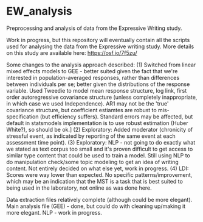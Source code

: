 # EW_analysis
Preprocessing and analysis of data from the Expressive Writing study.

Work in progress, but this repository will eventually contain all the scripts used for analysing the data from the Expressive writing study.
More details on this study are available here:
https://osf.io/7f5zu/

Some changes to the analysis approach described:
(1) Switched from linear mixed effects models to GEE - better suited given the fact that we're interested in population-averaged responses, rather than differences between individuals per se; better given the distributions of the response variable. Used Tweedie to model mean response structure, log link, first order autoregressive covariance structure (unless completely inappropriate, in which case we used Independence). AR1 may not be the 'true' covariance structure, but coefficient estiamtes are robust to mis-specification (but efficiency suffers). Standard errors may be affected, but default in statsmodels implementation is to use robust estimation (Huber White?), so should be ok.]
(2) Exploratory: Added moderator (chronicity of stressful event, as indicated by reporting of the same event at each assessment time point).
(3) Exploratory: NLP - not going to do exactly what we stated as text corpus too small and it's proven difficult to get access to similar type content that could be used to train a model. Still using NLP to do manipulation check/some topic modeling to get an idea of writing content. Not entirely decided on what else yet, work in progress.
(4) LDI: Scores were way lower than expected. No specific patterns/improvement, which may be an indication that the MST is a task that is best suited to being used in the laboratory, not online as was done here.

Data extraction files relatively complete (although could be more elegant).
Main analysis file (GEE) - done, but could do with cleaning up/making it more elegant.
NLP - work in progress.
